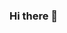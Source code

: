 ### Hi there 👋

<!--
**simon1re/simon1re** is a ✨ _special_ ✨ repository because its `README.md` (this file) appears on your GitHub profile.

Here are some ideas to get you started:
Hi, my name is Simon and I am a aspiring software developer and computer science student. I am passionate about using technology to solve problems and improve people's lives. In my free time, I enjoy learning about new programming languages and technologies, and working on personal projects. I am excited to continue learning and growing as a developer as I pursue my studies and career.

 🔭 I’m currently working on my own startup
 🌱 I’m currently learning React 

